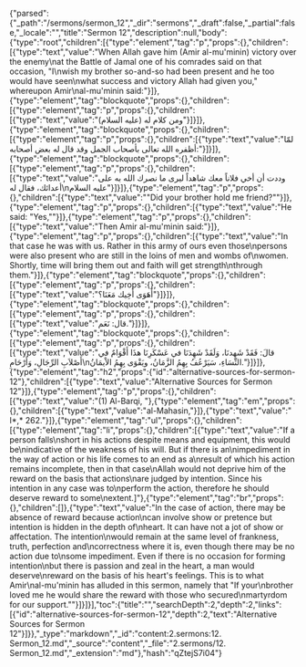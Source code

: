 {"parsed":{"_path":"/sermons/sermon_12","_dir":"sermons","_draft":false,"_partial":false,"_locale":"","title":"Sermon 12","description":null,"body":{"type":"root","children":[{"type":"element","tag":"p","props":{},"children":[{"type":"text","value":"When Allah gave him (Amir al-mu'minin) victory over the enemy\nat the Battle of Jamal one of his comrades said on that occasion, \"I\nwish my brother so-and-so had been present and he too would have seen\nwhat success and victory Allah had given you,\" whereupon Amir\nal-mu'minin said:"}]},{"type":"element","tag":"blockquote","props":{},"children":[{"type":"element","tag":"p","props":{},"children":[{"type":"text","value":"ومن كلام له (عليه السلام)"}]}]},{"type":"element","tag":"blockquote","props":{},"children":[{"type":"element","tag":"p","props":{},"children":[{"type":"text","value":"لمّا أظفره الله تعالى بأصحاب الجمل وقد قال له بعض أصحابه:"}]}]},{"type":"element","tag":"blockquote","props":{},"children":[{"type":"element","tag":"p","props":{},"children":[{"type":"text","value":"وددت أن أخي فلاناً معك شاهداً ليرى ما نصرك الله به على أعدائك، فقال له\nعليه السلام"}]}]},{"type":"element","tag":"p","props":{},"children":[{"type":"text","value":"\"Did your brother hold me friend?\""}]},{"type":"element","tag":"p","props":{},"children":[{"type":"text","value":"He said: \"Yes,\""}]},{"type":"element","tag":"p","props":{},"children":[{"type":"text","value":"Then Amir al-mu'minin said:"}]},{"type":"element","tag":"p","props":{},"children":[{"type":"text","value":"In that case he was with us. Rather in this army of ours even those\npersons were also present who are still in the loins of men and wombs of\nwomen. Shortly, time will bring them out and faith will get strength\nthrough them."}]},{"type":"element","tag":"blockquote","props":{},"children":[{"type":"element","tag":"p","props":{},"children":[{"type":"text","value":"أَهَوَى أَخِيك مَعَنَا؟"}]}]},{"type":"element","tag":"blockquote","props":{},"children":[{"type":"element","tag":"p","props":{},"children":[{"type":"text","value":"قال: نَعَم."}]}]},{"type":"element","tag":"blockquote","props":{},"children":[{"type":"element","tag":"p","props":{},"children":[{"type":"text","value":"قالَ: فَقَدْ شَهِدنَا، وَلَقَدْ شَهِدَنَا في عَسْكَرِنَا هذَا أَقْوَامٌ في أَصْلاَبِ الرِّجَالِ، وَأَرْحَامِ\nالنِّسَاءِ، سَيَرْعُفُ بِهِمُ الزَّمَانُ، ويَقْوَى بِهِمُ الاْيمَانُ."}]}]},{"type":"element","tag":"h2","props":{"id":"alternative-sources-for-sermon-12"},"children":[{"type":"text","value":"Alternative Sources for Sermon 12"}]},{"type":"element","tag":"p","props":{},"children":[{"type":"text","value":"(1) Al-Barqi, "},{"type":"element","tag":"em","props":{},"children":[{"type":"text","value":"al-Mahasin,"}]},{"type":"text","value":" I*,* 262."}]},{"type":"element","tag":"ul","props":{},"children":[{"type":"element","tag":"li","props":{},"children":[{"type":"text","value":"If a person falls\nshort in his actions despite means and equipment, this would be\nindicative of the weakness of his will. But if there is an\nimpediment in the way of action or his life comes to an end as a\nresult of which his action remains incomplete, then in that case\nAllah would not deprive him of the reward on the basis that actions\nare judged by intention. Since his intention in any case was to\nperform the action, therefore he should deserve reward to some\nextent.]"},{"type":"element","tag":"br","props":{},"children":[]},{"type":"text","value":"In the case of action, there may be absence of reward because action\ncan involve show or pretence but intention is hidden in the depth of\nheart. It can have not a jot of show or affectation. The intention\nwould remain at the same level of frankness, truth, perfection and\ncorrectness where it is, even though there may be no action due to\nsome impediment. Even if there is no occasion for forming intention\nbut there is passion and zeal in the heart, a man would deserve\nreward on the basis of his heart's feelings. This is to what Amir\nal-mu'minin has alluded in this sermon, namely that \"If your\nbrother loved me he would share the reward with those who secured\nmartyrdom for our support.\""}]}]}],"toc":{"title":"","searchDepth":2,"depth":2,"links":[{"id":"alternative-sources-for-sermon-12","depth":2,"text":"Alternative Sources for Sermon 12"}]}},"_type":"markdown","_id":"content:2.sermons:12. Sermon_12.md","_source":"content","_file":"2.sermons/12. Sermon_12.md","_extension":"md"},"hash":"qZtejS7i04"}